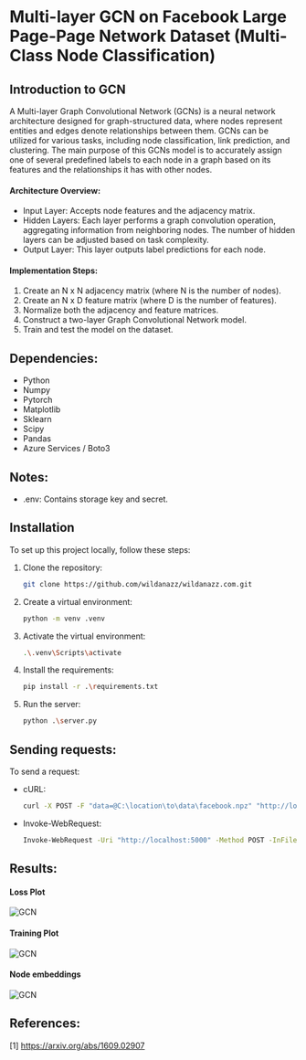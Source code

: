 # Multi-layer GCN on Facebook Large Page-Page Network Dataset (Multi-Class Node Classification)

## Introduction to GCN
A Multi-layer Graph Convolutional Network (GCNs) is a neural network architecture designed for graph-structured data, where nodes represent entities and edges denote relationships between them. GCNs can be utilized for various tasks, including node classification, link prediction, and clustering. The main purpose of this GCNs model is to accurately assign one of several predefined labels to each node in a graph based on its features and the relationships it has with other nodes.
#### Architecture Overview:
- Input Layer: Accepts node features and the adjacency matrix.
- Hidden Layers: Each layer performs a graph convolution operation, aggregating information from neighboring nodes. The number of hidden layers can be adjusted based on task complexity.
- Output Layer: This layer outputs label predictions for each node.
#### Implementation Steps:
1. Create an N x N adjacency matrix (where N is the number of nodes).
2. Create an N x D feature matrix (where D is the number of features).
3. Normalize both the adjacency and feature matrices.
4. Construct a two-layer Graph Convolutional Network model.
5. Train and test the model on the dataset.

## Dependencies:
- Python
- Numpy
- Pytorch
- Matplotlib
- Sklearn
- Scipy
- Pandas
- Azure Services / Boto3

## Notes:
- .env: Contains storage key and secret.

## Installation
To set up this project locally, follow these steps:
1. Clone the repository:
   ```bash
   git clone https://github.com/wildanazz/wildanazz.com.git
2. Create a virtual environment:
   ```bash
   python -m venv .venv   
3. Activate the virtual environment:
   ```bash
   .\.venv\Scripts\activate
4. Install the requirements:
   ```bash
   pip install -r .\requirements.txt  
5. Run the server:
   ```bash
   python .\server.py

## Sending requests:
To send a request:
- cURL:
   ```bash
   curl -X POST -F "data=@C:\location\to\data\facebook.npz" "http://localhost:5000"
- Invoke-WebRequest:
   ```bash
   Invoke-WebRequest -Uri "http://localhost:5000" -Method POST -InFile "C:\path\to\data\facebook.npz"

## Results:
#### Loss Plot
![GCN](./data/Loss.png)
#### Training Plot
![GCN](./data/Accuracy.png)
#### Node embeddings
![GCN](./data/Embedding.png)

## References:
[1] https://arxiv.org/abs/1609.02907
